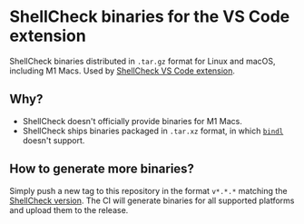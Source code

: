 # ShellCheck binaries for the VS Code extension

ShellCheck binaries distributed in `.tar.gz` format for Linux and macOS, including M1 Macs. Used by [ShellCheck VS Code extension](https://github.com/vscode-shellcheck/vscode-shellcheck).

## Why?

- ShellCheck doesn't officially provide binaries for M1 Macs.
- ShellCheck ships binaries packaged in `.tar.xz` format, in which [`bindl`](https://github.com/felipecrs/bindl/issues/217) doesn't support.

## How to generate more binaries?

Simply push a new tag to this repository in the format `v*.*.*` matching the [ShellCheck version](https://github.com/koalaman/shellcheck/releases). The CI will generate binaries for all supported platforms and upload them to the release.

